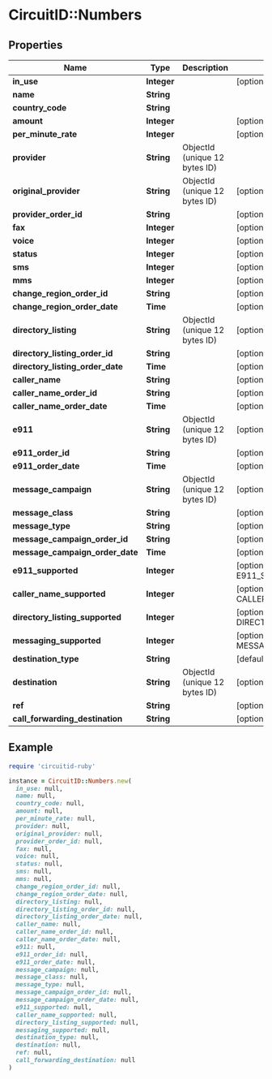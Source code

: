 # CircuitID::Numbers

## Properties

| Name | Type | Description | Notes |
| ---- | ---- | ----------- | ----- |
| **in_use** | **Integer** |  | [optional][default to IN_USE::N1] |
| **name** | **String** |  |  |
| **country_code** | **String** |  |  |
| **amount** | **Integer** |  | [optional] |
| **per_minute_rate** | **Integer** |  | [optional] |
| **provider** | **String** | ObjectId (unique 12 bytes ID) |  |
| **original_provider** | **String** | ObjectId (unique 12 bytes ID) | [optional] |
| **provider_order_id** | **String** |  | [optional] |
| **fax** | **Integer** |  | [optional][default to FAX::N0] |
| **voice** | **Integer** |  | [optional][default to VOICE::N0] |
| **status** | **Integer** |  | [optional][default to STATUS::N1] |
| **sms** | **Integer** |  | [optional][default to SMS::N0] |
| **mms** | **Integer** |  | [optional][default to MMS::N0] |
| **change_region_order_id** | **String** |  | [optional] |
| **change_region_order_date** | **Time** |  | [optional] |
| **directory_listing** | **String** | ObjectId (unique 12 bytes ID) | [optional] |
| **directory_listing_order_id** | **String** |  | [optional] |
| **directory_listing_order_date** | **Time** |  | [optional] |
| **caller_name** | **String** |  | [optional] |
| **caller_name_order_id** | **String** |  | [optional] |
| **caller_name_order_date** | **Time** |  | [optional] |
| **e911** | **String** | ObjectId (unique 12 bytes ID) | [optional] |
| **e911_order_id** | **String** |  | [optional] |
| **e911_order_date** | **Time** |  | [optional] |
| **message_campaign** | **String** | ObjectId (unique 12 bytes ID) | [optional] |
| **message_class** | **String** |  | [optional] |
| **message_type** | **String** |  | [optional] |
| **message_campaign_order_id** | **String** |  | [optional] |
| **message_campaign_order_date** | **Time** |  | [optional] |
| **e911_supported** | **Integer** |  | [optional][default to E911_SUPPORTED::N0] |
| **caller_name_supported** | **Integer** |  | [optional][default to CALLER_NAME_SUPPORTED::N0] |
| **directory_listing_supported** | **Integer** |  | [optional][default to DIRECTORY_LISTING_SUPPORTED::N0] |
| **messaging_supported** | **Integer** |  | [optional][default to MESSAGING_SUPPORTED::N0] |
| **destination_type** | **String** |  | [default to &#39;park&#39;] |
| **destination** | **String** | ObjectId (unique 12 bytes ID) | [optional] |
| **ref** | **String** |  | [optional] |
| **call_forwarding_destination** | **String** |  | [optional] |

## Example

```ruby
require 'circuitid-ruby'

instance = CircuitID::Numbers.new(
  in_use: null,
  name: null,
  country_code: null,
  amount: null,
  per_minute_rate: null,
  provider: null,
  original_provider: null,
  provider_order_id: null,
  fax: null,
  voice: null,
  status: null,
  sms: null,
  mms: null,
  change_region_order_id: null,
  change_region_order_date: null,
  directory_listing: null,
  directory_listing_order_id: null,
  directory_listing_order_date: null,
  caller_name: null,
  caller_name_order_id: null,
  caller_name_order_date: null,
  e911: null,
  e911_order_id: null,
  e911_order_date: null,
  message_campaign: null,
  message_class: null,
  message_type: null,
  message_campaign_order_id: null,
  message_campaign_order_date: null,
  e911_supported: null,
  caller_name_supported: null,
  directory_listing_supported: null,
  messaging_supported: null,
  destination_type: null,
  destination: null,
  ref: null,
  call_forwarding_destination: null
)
```

